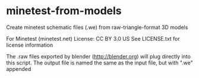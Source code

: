 # minetest-from-models
Create minetest schematic files (.we) from raw-triangle-format 3D models

For Minetest (minetest.net)
License: CC BY 3.0 US
See LICENSE.txt for license information

The .raw files exported by blender (http://blender.org) will plug directly into this script.
The output file is named the same as the input file, but with ".we" appended
